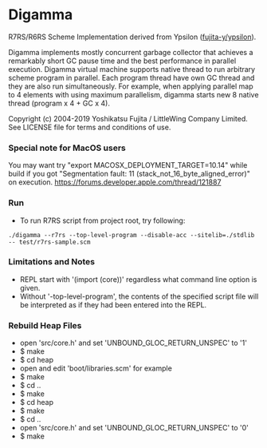 # Digamma

R7RS/R6RS Scheme Implementation derived from Ypsilon ([fujita-y/ypsilon](https://github.com/fujita-y/ypsilon)).

Digamma implements mostly concurrent garbage collector that achieves a remarkably short GC pause time and the best performance in parallel execution. Digamma virtual machine supports native thread to run arbitrary scheme program in parallel. Each program thread have own GC thread and they are also run simultaneously. For example, when applying parallel map to 4 elements with using maximum parallelism, digamma starts new 8 native thread (program x 4 + GC x 4).

Copyright (c) 2004-2019 Yoshikatsu Fujita / LittleWing Company Limited.
See LICENSE file for terms and conditions of use.

### Special note for MacOS users

You may want try "export MACOSX_DEPLOYMENT_TARGET=10.14" while build if you got "Segmentation fault: 11 (stack_not_16_byte_aligned_error)" on execution. https://forums.developer.apple.com/thread/121887

### Run

* To run R7RS script from project root, try following:
```
./digamma --r7rs --top-level-program --disable-acc --sitelib=./stdlib -- test/r7rs-sample.scm
```

### Limitations and Notes

* REPL start with '(import (core))' regardless what command line option is given.
* Without '-top-level-program', the contents of the specified script file will be interpreted as if they had been entered into the REPL.

### Rebuild Heap Files

* open 'src/core.h' and set 'UNBOUND_GLOC_RETURN_UNSPEC' to '1'
* $ make
* $ cd heap
* open and edit 'boot/libraries.scm' for example
* $ make
* $ cd ..
* $ make
* $ cd heap
* $ make
* $ cd ..
* open 'src/core.h' and set 'UNBOUND_GLOC_RETURN_UNSPEC' to '0'
* $ make
